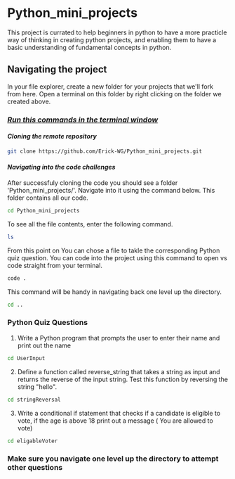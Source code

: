 # Python_mini_projects
This project is currated to help beginners in python to have a more practicle way of thinking in creating python projects, and enabling them to have a basic understanding of fundamental concepts in python.

## Navigating the project
In your file explorer, create a new folder for your projects that we'll fork from here. Open a terminal on this folder by right clicking on the folder we created above.

### <u>_Run this commands in the terminal window_</u>
#### *Cloning the remote repository*
```bash 
git clone https://github.com/Erick-WG/Python_mini_projects.git  
```
#### *Navigating into the code challenges*
After successfuly cloning the code you should see a folder 'Python_mini_projects/'. Navigate into it using the command below. This folder contains all our code.
```bash 
cd Python_mini_projects
```
To see all the file contents, enter the following command.
```bash
ls
```
From this point on You can chose a file to takle the corresponding Python quiz question. You can code into the project using this command to open vs code straight from your terminal.

```bash
code .
```
This command will be handy in navigating back one level up the directory.
```bash
cd ..
```
### Python Quiz Questions
  1. Write a Python program that prompts the user to enter their name and print out the name
  ```bash
cd UserInput
  ```
    
  2. Define a function called reverse_string that takes a string as input and returns the reverse of the input string. Test this function by reversing the string "hello".
   ```bash
cd stringReversal
  ```
  
  3. Write a conditional if statement that checks if a candidate is eligible to vote, if the age is above 18 print out a message ( You are allowed to vote)
   ```bash
cd eligableVoter
  ```

### Make sure you navigate one level up the directory to attempt other questions 

